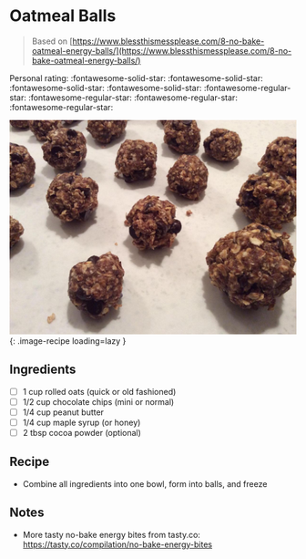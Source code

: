 <!-- Do not modify sections with "AUTO-*". They are updated by make.py -->

# Oatmeal Balls

> Based on [https://www.blessthismessplease.com/8-no-bake-oatmeal-energy-balls/](https://www.blessthismessplease.com/8-no-bake-oatmeal-energy-balls/)

<!-- rating=1; (User can specify rating on scale of 1-5) -->
<!-- AUTO-UserRating -->
Personal rating: :fontawesome-solid-star: :fontawesome-solid-star: :fontawesome-solid-star: :fontawesome-solid-star: :fontawesome-regular-star: :fontawesome-regular-star: :fontawesome-regular-star: :fontawesome-regular-star:
<!-- /AUTO-UserRating -->

<!-- name_image=oatmeal_balls.jpg; (User can specify image name if multiple exist) -->
<!-- AUTO-Image -->
![oatmeal_balls.jpg](./oatmeal_balls.jpg){: .image-recipe loading=lazy }
<!-- /AUTO-Image -->

## Ingredients

* [ ] 1 cup rolled oats (quick or old fashioned)
* [ ] 1/2 cup chocolate chips (mini or normal)
* [ ] 1/4 cup peanut butter
* [ ] 1/4 cup maple syrup (or honey)
* [ ] 2 tbsp cocoa powder (optional)

## Recipe

* Combine all ingredients into one bowl, form into balls, and freeze

## Notes

* More tasty no-bake energy bites from tasty.co: https://tasty.co/compilation/no-bake-energy-bites

